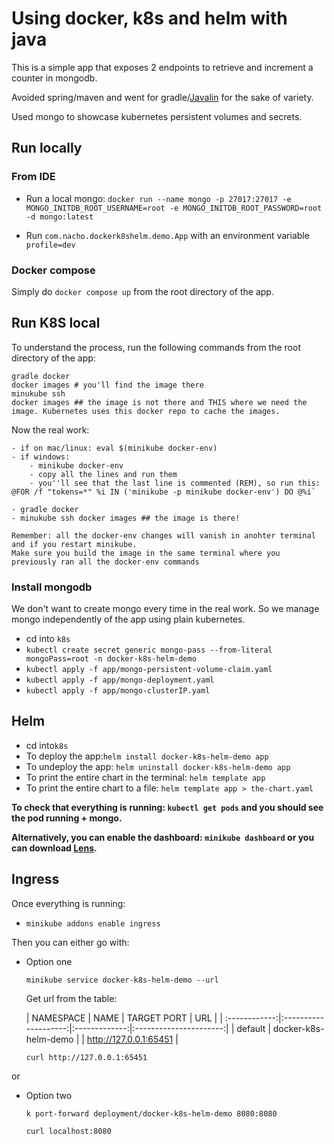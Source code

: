 # Using docker, k8s and helm with java

This is a simple app that exposes 2 endpoints to retrieve and increment a counter in mongodb.

Avoided spring/maven and went for gradle/[Javalin](https://javalin.io/)  for the sake of variety.

Used mongo to showcase kubernetes persistent volumes and secrets.

## Run locally

### From IDE

- Run a local
  mongo: `docker run --name mongo -p 27017:27017 -e MONGO_INITDB_ROOT_USERNAME=root -e MONGO_INITDB_ROOT_PASSWORD=root -d mongo:latest`

- Run `com.nacho.dockerk8shelm.demo.App` with an environment variable `profile=dev`

### Docker compose

Simply do `docker compose up` from the root directory of the app.

## Run K8S local

To understand the process, run the following commands from the root directory of the app:

    gradle docker
    docker images # you'll find the image there
    minukube ssh
    docker images ## the image is not there and THIS where we need the image. Kubernetes uses this docker repo to cache the images. 

Now the real work:

    - if on mac/linux: eval $(minikube docker-env)
    - if windows: 
        - minikube docker-env
        - copy all the lines and run them
        - you''ll see that the last line is commented (REM), so run this: @FOR /f "tokens=*" %i IN ('minikube -p minikube docker-env') DO @%i`
    
    - gradle docker
    - minukube ssh docker images ## the image is there!

    Remember: all the docker-env changes will vanish in anohter terminal and if you restart minikube. 
    Make sure you build the image in the same terminal where you previously ran all the docker-env commands

### Install mongodb

We don't want to create mongo every time in the real work. So we manage mongo independently of the app using plain
kubernetes.

- cd into `k8s`
- `kubectl create secret generic mongo-pass --from-literal mongoPass=root -n docker-k8s-helm-demo`
- `kubectl apply -f app/mongo-persistent-volume-claim.yaml`
- `kubectl apply -f app/mongo-deployment.yaml`
- `kubectl apply -f app/mongo-clusterIP.yaml`

## Helm

- cd into`k8s`
- To deploy the app:`helm install docker-k8s-helm-demo app`
- To undeploy the app: `helm uninstall docker-k8s-helm-demo app`
- To print the entire chart in the terminal: `helm template app`
- To print the entire chart to a file: `helm template app > the-chart.yaml`

**To check that everything is running: `kubectl get pods` and you should see the pod running + mongo.**

**Alternatively, you can enable the dashboard: `minikube dashboard` or you can download [Lens](https://k8slens.dev/).**

## Ingress

Once everything is running:

- `minikube addons enable ingress`

Then you can either go with:

- Option one

  `minikube service docker-k8s-helm-demo --url`

  Get url from the table:

  | NAMESPACE     | NAME                 |  TARGET PORT  | URL                    |
      | :------------:|:--------------------:|:-------------:|:----------------------:|
  | default       | docker-k8s-helm-demo |               | http://127.0.0.1:65451 |

  `curl http://127.0.0.1:65451`

or

- Option two

  `k port-forward deployment/docker-k8s-helm-demo 8080:8080`

  `curl localhost:8080`